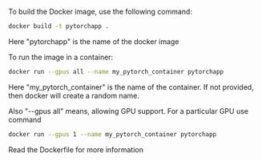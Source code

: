 To build the Docker image, use the following command:
```bash
docker build -t pytorchapp .
```
Here "pytorchapp" is the name of the docker image


To run the image in a container:
```bash
docker run --gpus all --name my_pytorch_container pytorchapp
```
Here "my_pytorch_container" is the name of the container. If not provided, then docker will create a random name. 

Also "--gpus all" means, allowing GPU support. For a particular GPU use command
```bash 
docker run --gpus 1 --name my_pytorch_container pytorchapp
```

Read the Dockerfile for more information